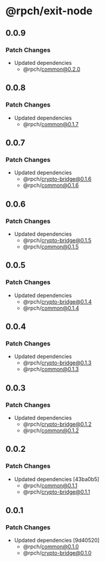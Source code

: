 # @rpch/exit-node

## 0.0.9

### Patch Changes

- Updated dependencies
  - @rpch/common@0.2.0

## 0.0.8

### Patch Changes

- Updated dependencies
  - @rpch/common@0.1.7

## 0.0.7

### Patch Changes

- Updated dependencies
  - @rpch/crypto-bridge@0.1.6
  - @rpch/common@0.1.6

## 0.0.6

### Patch Changes

- Updated dependencies
  - @rpch/crypto-bridge@0.1.5
  - @rpch/common@0.1.5

## 0.0.5

### Patch Changes

- Updated dependencies
  - @rpch/crypto-bridge@0.1.4
  - @rpch/common@0.1.4

## 0.0.4

### Patch Changes

- Updated dependencies
  - @rpch/crypto-bridge@0.1.3
  - @rpch/common@0.1.3

## 0.0.3

### Patch Changes

- Updated dependencies
  - @rpch/crypto-bridge@0.1.2
  - @rpch/common@0.1.2

## 0.0.2

### Patch Changes

- Updated dependencies [43ba0b5]
  - @rpch/common@0.1.1
  - @rpch/crypto-bridge@0.1.1

## 0.0.1

### Patch Changes

- Updated dependencies [9d40520]
  - @rpch/common@0.1.0
  - @rpch/crypto-bridge@0.1.0
